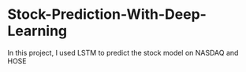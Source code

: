# Stock-Prediction-With-Deep-Learning
In this project, I used LSTM to predict the stock model on NASDAQ and HOSE
